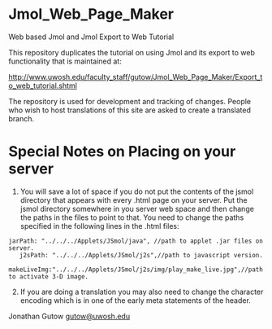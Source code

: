 Jmol_Web_Page_Maker
===================

 Web based Jmol and Jmol Export to Web Tutorial

This repository duplicates the tutorial on using Jmol and its
export to web functionality that is maintained at:

http://www.uwosh.edu/faculty_staff/gutow/Jmol_Web_Page_Maker/Export_to_web_tutorial.shtml

The repository is used for development and tracking of changes.  People who wish to host
translations of this site are asked to create a translated branch.

Special Notes on Placing on your server
=======================================
1) You will save a lot of space if you do not put the contents of the jsmol directory
that appears with every .html page on your server.  Put the jsmol directory somewhere
in you server web space and then change the paths in the files to point to that.  You
need to change the paths specified in the following lines in the .html files:

<script type="text/javascript" src="../../../Applets/JSmol/JSmol.min.js"></script>

    jarPath: "../../../Applets/JSmol/java", //path to applet .jar files on server.
	   j2sPath: "../../../Applets/JSmol/j2s",//path to javascript version.
	   makeLiveImg:"../../../Applets/JSmol/j2s/img/play_make_live.jpg",//path to activate 3-D image.
	   
2) If you are doing a translation you may also need to change the character encoding which is in 
one of the early meta statements of the header.

Jonathan Gutow
gutow@uwosh.edu
